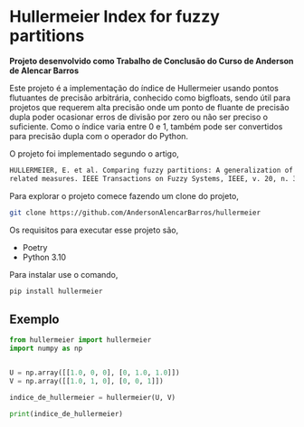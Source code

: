 # Hullermeier Index for fuzzy partitions

**Projeto desenvolvido como Trabalho de Conclusão do Curso de Anderson de Alencar Barros**

Este projeto é a implementação do índice de Hullermeier usando pontos flutuantes de precisão arbitrária, conhecido como bigfloats, sendo útil para projetos que requerem alta precisão onde um ponto de fluante de precisão dupla poder ocasionar erros de divisão por zero ou não ser preciso o suficiente. Como o índice varia entre 0 e 1, também pode ser convertidos para precisão dupla com o operador do Python.

O projeto foi implementado segundo o artigo,

```bash
HULLERMEIER, E. et al. Comparing fuzzy partitions: A generalization of the rand index and
related measures. IEEE Transactions on Fuzzy Systems, IEEE, v. 20, n. 3, p. 546–556, 2011.
```

Para explorar o projeto comece fazendo um clone do projeto,

```bash
git clone https://github.com/AndersonAlencarBarros/hullermeier
```

Os requisitos para executar esse projeto são,

- Poetry
- Python 3.10

Para instalar use o comando,

```bash
pip install hullermeier
```

## Exemplo

```python
from hullermeier import hullermeier
import numpy as np


U = np.array([[1.0, 0, 0], [0, 1.0, 1.0]])
V = np.array([[1.0, 1, 0], [0, 0, 1]])

indice_de_hullermeier = hullermeier(U, V)

print(indice_de_hullermeier)
```